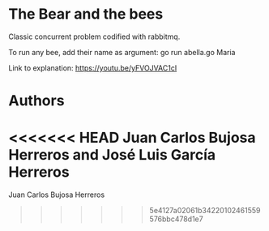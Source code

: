 # The Bear and the bees 
 Classic concurrent problem codified with rabbitmq. 

 To run any bee, add their name as argument: go run abella.go Maria

 Link to explanation: https://youtu.be/yFVOJVAC1cI

 # Authors 
<<<<<<< HEAD
Juan Carlos Bujosa Herreros and José Luis García Herreros
=======
Juan Carlos Bujosa Herreros
>>>>>>> 5e4127a02061b34220102461559576bbc478d1e7
